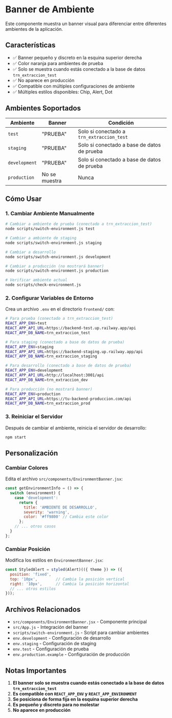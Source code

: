 # Banner de Ambiente

Este componente muestra un banner visual para diferenciar entre diferentes ambientes de la aplicación.

## Características

- ✅ Banner pequeño y discreto en la esquina superior derecha
- ✅ Color naranja para ambientes de prueba
- ✅ Solo se muestra cuando estás conectado a la base de datos `trn_extraccion_test`
- ✅ No aparece en producción
- ✅ Compatible con múltiples configuraciones de ambiente
- ✅ Múltiples estilos disponibles: Chip, Alert, Dot

## Ambientes Soportados

| Ambiente | Banner | Condición |
|----------|--------|-----------|
| `test` | "PRUEBA" | Solo si conectado a `trn_extraccion_test` |
| `staging` | "PRUEBA" | Solo si conectado a base de datos de prueba |
| `development` | "PRUEBA" | Solo si conectado a base de datos de prueba |
| `production` | No se muestra | Nunca |

## Cómo Usar

### 1. Cambiar Ambiente Manualmente

```bash
# Cambiar a ambiente de prueba (conectado a trn_extraccion_test)
node scripts/switch-environment.js test

# Cambiar a ambiente de staging
node scripts/switch-environment.js staging

# Cambiar a desarrollo
node scripts/switch-environment.js development

# Cambiar a producción (no mostrará banner)
node scripts/switch-environment.js production

# Verificar ambiente actual
node scripts/check-environment.js
```

### 2. Configurar Variables de Entorno

Crea un archivo `.env` en el directorio `frontend/` con:

```bash
# Para prueba (conectado a trn_extraccion_test)
REACT_APP_ENV=test
REACT_APP_API_URL=https://backend-test.up.railway.app/api
REACT_APP_DB_NAME=trn_extraccion_test

# Para staging (conectado a base de datos de prueba)
REACT_APP_ENV=staging
REACT_APP_API_URL=https://backend-staging.up.railway.app/api
REACT_APP_DB_NAME=trn_extraccion_staging

# Para desarrollo (conectado a base de datos de prueba)
REACT_APP_ENV=development
REACT_APP_API_URL=http://localhost:3001/api
REACT_APP_DB_NAME=trn_extraccion_dev

# Para producción (no mostrará banner)
REACT_APP_ENV=production
REACT_APP_API_URL=https://tu-backend-produccion.com/api
REACT_APP_DB_NAME=trn_extraccion_prod
```

### 3. Reiniciar el Servidor

Después de cambiar el ambiente, reinicia el servidor de desarrollo:

```bash
npm start
```

## Personalización

### Cambiar Colores

Edita el archivo `src/components/EnvironmentBanner.jsx`:

```javascript
const getEnvironmentInfo = () => {
  switch (environment) {
    case 'development':
      return {
        title: 'AMBIENTE DE DESARROLLO',
        severity: 'warning',
        color: '#ff9800' // Cambia este color
      };
    // ... otros casos
  }
};
```

### Cambiar Posición

Modifica los estilos en `EnvironmentBanner.jsx`:

```javascript
const StyledAlert = styled(Alert)(({ theme }) => ({
  position: 'fixed',
  top: '10px',        // Cambia la posición vertical
  right: '10px',      // Cambia la posición horizontal
  // ... otros estilos
}));
```

## Archivos Relacionados

- `src/components/EnvironmentBanner.jsx` - Componente principal
- `src/App.js` - Integración del banner
- `scripts/switch-environment.js` - Script para cambiar ambientes
- `env.development` - Configuración de desarrollo
- `env.staging` - Configuración de staging
- `env.test` - Configuración de prueba
- `env.production.example` - Configuración de producción

## Notas Importantes

1. **El banner solo se muestra cuando estás conectado a la base de datos `trn_extraccion_test`**
2. **Es compatible con `REACT_APP_ENV` y `REACT_APP_ENVIRONMENT`**
3. **Se posiciona de forma fija en la esquina superior derecha**
4. **Es pequeño y discreto para no molestar**
5. **No aparece en producción** 